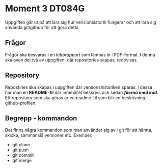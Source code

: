 # Moment 3 DT084G

Uppgiften går ut på att lära sig hur verisionsistorik fungerar och att lära sig använda git/github för att göra detta. 

## Frågor
Frågor ska besvaras i en _labbrapport_ som lämnas in i PDF-format. I denna ska även del två av uppgiften, där repositories skapas, redovisas. 

## Repository
Repostiries ska skapas i uppgiften där versionshistoriken sparas. I dessa har man en **README-fil** där innehållet beskrivs och sedan **_filerna med kod_**. Ett repository som ska göras är en readme-fil som blir en beskrivning i github-profilen.

## Begrepp - kommandon
Det finns några kommandon som man använder sig av i git för att hämta, skicka, sammanslå versioner etc.
Exempel:
- git clone
- git push
- git commit
- git merge
